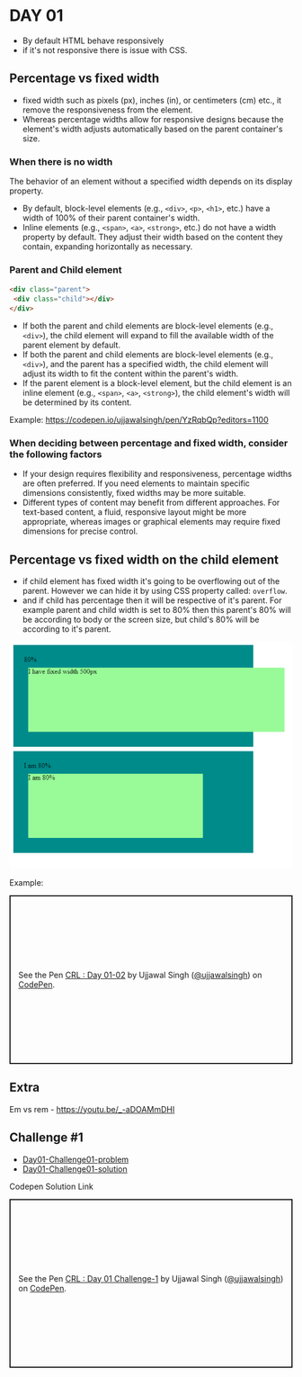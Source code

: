 # DAY 01

- By default HTML behave responsively
- if it's not responsive there is issue with CSS.

## Percentage vs fixed width

- fixed width such as pixels (px), inches (in), or centimeters (cm) etc., it remove the responsiveness from the element.
- Whereas percentage widths allow for responsive designs because the element's width adjusts automatically based on the parent container's size.

### When there is no width

The behavior of an element without a specified width depends on its display property.

- By default, block-level elements (e.g., `<div>`, `<p>`, `<h1>`, etc.) have a width of 100% of their parent container's width.
- Inline elements (e.g., `<span>`, `<a>`, `<strong>`, etc.) do not have a width property by default. They adjust their width based on the content they contain, expanding horizontally as necessary.

### Parent and Child element

```HTML
<div class="parent">
 <div class="child"></div>
</div>
```

- If both the parent and child elements are block-level elements (e.g., `<div>`), the child element will expand to fill the available width of the parent element by default.
- If both the parent and child elements are block-level elements (e.g., `<div>`), and the parent has a specified width, the child element will adjust its width to fit the content within the parent's width.
- If the parent element is a block-level element, but the child element is an inline element (e.g., `<span>`, `<a>`, `<strong>`), the child element's width will be determined by its content.

Example: <https://codepen.io/ujjawalsingh/pen/YzRqbQp?editors=1100>

### When deciding between percentage and fixed width, consider the following factors

- If your design requires flexibility and responsiveness, percentage widths are often preferred. If you need elements to maintain specific dimensions consistently, fixed widths may be more suitable.
- Different types of content may benefit from different approaches. For text-based content, a fluid, responsive layout might be more appropriate, whereas images or graphical elements may require fixed dimensions for precise control.

## Percentage vs fixed width on the child element

- if child element has fixed width it's going to be overflowing out of the parent. However we can hide it by using CSS property called: `overflow`.
- and if child has percentage then it will be respective of it's parent. For example parent and child width is set to 80% then this parent's 80% will be according to body or the screen size, but child's 80% will be according to it's parent.

![Example Image for Percentage vs fixed width on the child element](./image.png)

Example:
<p class="codepen" data-height="300" data-theme-id="dark" data-default-tab="html,result" data-slug-hash="oNQxRdz" data-user="ujjawalsingh" style="height: 300px; box-sizing: border-box; display: flex; align-items: center; justify-content: center; border: 2px solid; margin: 1em 0; padding: 1em;">
  <span>See the Pen <a href="https://codepen.io/ujjawalsingh/pen/oNQxRdz">
  CRL : Day 01-02</a> by Ujjawal Singh (<a href="https://codepen.io/ujjawalsingh">@ujjawalsingh</a>)
  on <a href="https://codepen.io">CodePen</a>.</span>
</p>

## Extra

Em vs rem - <https://youtu.be/_-aDOAMmDHI>

## Challenge #1

- [Day01-Challenge01-problem](./Challenge%2001/problem/)
- [Day01-Challenge01-solution](./Challenge%2001/solution/)

Codepen Solution Link
<p class="codepen" data-height="300" data-theme-id="dark" data-default-tab="html,result" data-slug-hash="NWOVJBW" data-preview="true" data-editable="true" data-user="ujjawalsingh" style="height: 300px; box-sizing: border-box; display: flex; align-items: center; justify-content: center; border: 2px solid; margin: 1em 0; padding: 1em;">
  <span>See the Pen <a href="https://codepen.io/ujjawalsingh/pen/NWOVJBW">
  CRL : Day 01 Challenge-1</a> by Ujjawal Singh (<a href="https://codepen.io/ujjawalsingh">@ujjawalsingh</a>)
  on <a href="https://codepen.io">CodePen</a>.</span>
</p>

